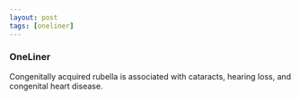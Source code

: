 ```yaml
---
layout: post
tags: [oneliner]
---
```



### OneLiner

Congenitally acquired rubella is associated with cataracts, hearing loss, and congenital heart disease.
